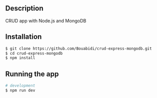 ## Description

CRUD app with Node.js and MongoDB

## Installation

```bash
$ git clone https://github.com/Bouabidi/crud-express-mongodb.git
$ cd crud-express-mongodb
$ npm install
```

## Running the app

```bash
# development
$ npm run dev
```


